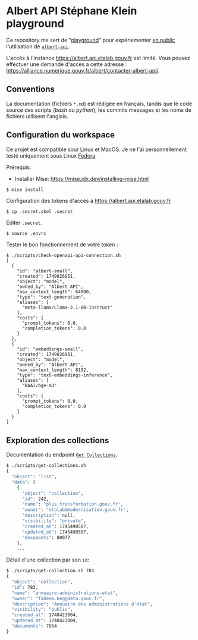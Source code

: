 # Albert API Stéphane Klein playground

Ce repository me sert de "[playground](https://notes.sklein.xyz/Playground/)" pour expériementer [en public](https://notes.sklein.xyz/Learn%20In%20Public/)
l'utilisation de [`albert-api`](https://github.com/etalab-ia/albert-api).

L'accès à l'instance <https://albert.api.etalab.gouv.fr> est limité.
Vous pouvez effectuer une demande d'accès à cette adresse : <https://alliance.numerique.gouv.fr/albert/contacter-albert-api/>.

## Conventions

La documentation (fichiers `*.md`) est rédigée en français, tandis que le code source des scripts (*bash* ou *python*), les commits messages et les noms de fichiers utilisent l'anglais.

## Configuration du workspace

Ce projet est compatible sour Linux et MacOS. Je ne l'ai personnellement testé uniquement sous Linux [Fedora](https://notes.sklein.xyz/Fedora/).

Prérequis:

- Installer Mise: https://mise.jdx.dev/installing-mise.html

```sh
$ mise install
```

Configuration des tokens d'accès à <https://albert.api.etalab.gouv.fr>

```
$ cp .secret.skel .secret
```

Éditer `.secret`.

```
$ source .envrc
```

Tester le bon fonctionnement de votre token :

```
$ ./scripts/check-openapi-api-connection.sh
[
  {
    "id": "albert-small",
    "created": 1749826951,
    "object": "model",
    "owned_by": "Albert API",
    "max_context_length": 64000,
    "type": "text-generation",
    "aliases": [
      "meta-llama/Llama-3.1-8B-Instruct"
    ],
    "costs": {
      "prompt_tokens": 0.0,
      "completion_tokens": 0.0
    }
  },
  {
    "id": "embeddings-small",
    "created": 1749826951,
    "object": "model",
    "owned_by": "Albert API",
    "max_context_length": 8192,
    "type": "text-embeddings-inference",
    "aliases": [
      "BAAI/bge-m3"
    ],
    "costs": {
      "prompt_tokens": 0.0,
      "completion_tokens": 0.0
    }
  }
]
```

## Exploration des collections

Documentation du endpoint [`Get Collections`](https://albert.api.etalab.gouv.fr/documentation#tag/Collections/operation/get_collections_v1_collections_get).

```sh
$ ./scripts/get-collections.sh
{
  "object": "list",
  "data": [
    {
      "object": "collection",
      "id": 242,
      "name": "plus.transformation.gouv.fr",
      "owner": "etalab@modernisation.gouv.fr",
      "description": null,
      "visibility": "private",
      "created_at": 1745498507,
      "updated_at": 1745498507,
      "documents": 80977
    },
    ...
```

Détail d'une collection par son `id`:

```sh
$ ./scripts/get-collection.sh 783
{
  "object": "collection",
  "id": 783,
  "name": "annuaire-administrations-etat",
  "owner": "faheem.beg@data.gouv.fr",
  "description": "Annuaire des administrations d'état",
  "visibility": "public",
  "created_at": 1748423004,
  "updated_at": 1748423004,
  "documents": 7864
}
```
